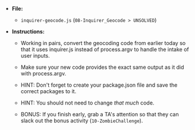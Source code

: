 * **File:**

	* `inquirer-geocode.js` (`08-Inquirer_Geocode > UNSOLVED`)

* **Instructions:**

	* Working in pairs, convert the geocoding code from earlier today so that it uses inquirer.js instead of process.argv to handle the intake of user inputs. 

	* Make sure your new code provides the exact same output as it did with process.argv.

	* HINT: Don't forget to create your package.json file and save the correct packages to it. 

	* HINT: You should not need to change *that much* code. 

	* BONUS: If you finish early, grab a TA's attention so that they can slack out the bonus activity (`10-ZombieChallenge`). 
